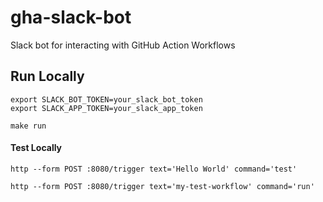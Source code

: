 # gha-slack-bot

Slack bot for interacting with GitHub Action Workflows

## Run Locally

```shell
export SLACK_BOT_TOKEN=your_slack_bot_token  
export SLACK_APP_TOKEN=your_slack_app_token
```

```shell
make run
```

#### Test Locally

```shell
http --form POST :8080/trigger text='Hello World' command='test'
```

```shell
http --form POST :8080/trigger text='my-test-workflow' command='run'
```